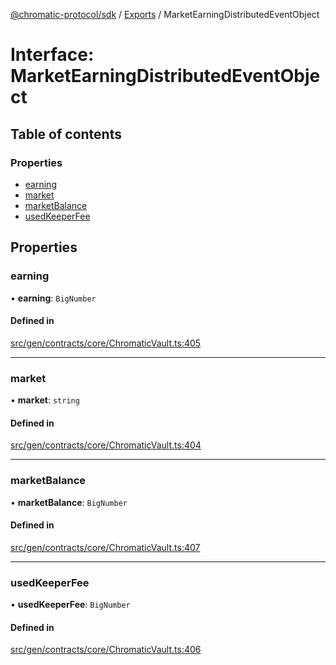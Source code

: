 [@chromatic-protocol/sdk](../README.md) / [Exports](../modules.md) / MarketEarningDistributedEventObject

# Interface: MarketEarningDistributedEventObject

## Table of contents

### Properties

- [earning](MarketEarningDistributedEventObject.md#earning)
- [market](MarketEarningDistributedEventObject.md#market)
- [marketBalance](MarketEarningDistributedEventObject.md#marketbalance)
- [usedKeeperFee](MarketEarningDistributedEventObject.md#usedkeeperfee)

## Properties

### earning

• **earning**: `BigNumber`

#### Defined in

[src/gen/contracts/core/ChromaticVault.ts:405](https://github.com/chromatic-protocol/sdk/blob/30fc1f3/src/gen/contracts/core/ChromaticVault.ts#L405)

___

### market

• **market**: `string`

#### Defined in

[src/gen/contracts/core/ChromaticVault.ts:404](https://github.com/chromatic-protocol/sdk/blob/30fc1f3/src/gen/contracts/core/ChromaticVault.ts#L404)

___

### marketBalance

• **marketBalance**: `BigNumber`

#### Defined in

[src/gen/contracts/core/ChromaticVault.ts:407](https://github.com/chromatic-protocol/sdk/blob/30fc1f3/src/gen/contracts/core/ChromaticVault.ts#L407)

___

### usedKeeperFee

• **usedKeeperFee**: `BigNumber`

#### Defined in

[src/gen/contracts/core/ChromaticVault.ts:406](https://github.com/chromatic-protocol/sdk/blob/30fc1f3/src/gen/contracts/core/ChromaticVault.ts#L406)
